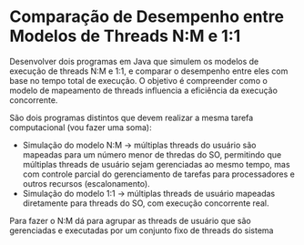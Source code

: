 # Comparação de Desempenho entre Modelos de Threads N:M e 1:1

Desenvolver dois programas em Java que simulem os modelos de execução de threads N:M e 1:1, e comparar o desempenho entre eles com base no tempo total de execução. O objetivo é compreender como o modelo de mapeamento de threads influencia a eficiência da execução concorrente.

São dois programas distintos que devem realizar a mesma tarefa computacional (vou fazer uma soma):
* Simulação do modelo N:M -> múltiplas threads do usuário são mapeadas para um número menor de thredas do SO, permitindo que múltiplas threads de usuário sejam gerenciadas ao mesmo tempo, mas com controle parcial do gerenciamento de tarefas para processadores e outros recursos (escalonamento). 
* Simulação do modelo 1:1 -> múltiplas threads de usuário mapeadas diretamente para threads do SO, com execução concorrente real.

Para fazer o N:M dá para agrupar as threads de usuário que são gerenciadas e executadas por um conjunto fixo de threads do sistema
